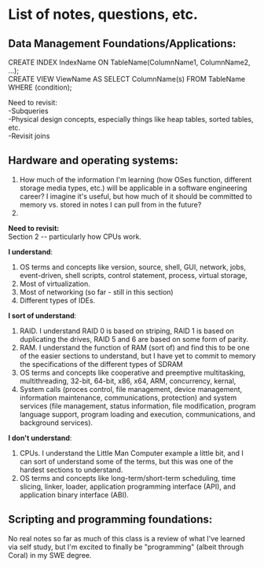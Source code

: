 # List of notes, questions, etc.

## Data Management Foundations/Applications: 
CREATE INDEX IndexName ON TableName(ColumnName1, ColumnName2, ...); <br/>
CREATE VIEW ViewName AS SELECT ColumnName(s) FROM TableName WHERE (condition); 

Need to revisit: <br/>
-Subqueries <br/>
-Physical design concepts, especially things like heap tables, sorted tables, etc. <br/>
-Revisit joins


## Hardware and operating systems:
1) How much of the information I'm learning (how OSes function, different storage media types, etc.) will be applicable in a software engineering career? I imagine it's useful, but how much of it should be committed to memory vs. stored in notes I can pull from in the future?
2)

**Need to revisit:** <br/>
Section 2 -- particularly how CPUs work.

**I understand**: <br/>
1) OS terms and concepts like version, source, shell, GUI, network, jobs, event-driven, shell scripts, control statement, process, virtual storage,
2) Most of virtualization.
3) Most of networking (so far - still in this section)
4) Different types of IDEs.

**I sort of understand**: <br/>
1) RAID. I understand RAID 0 is based on striping, RAID 1 is based on duplicating the drives, RAID 5 and 6 are based on some form of parity.
2) RAM. I understand the function of RAM (sort of) and find this to be one of the easier sections to understand, but I have yet to commit to memory the specifications of the different types of SDRAM
3) OS terms and concepts like cooperative and preemptive multitasking, multithreading, 32-bit, 64-bit, x86, x64, ARM, concurrency, kernal,
4) System calls (proces control, file management, device management, information maintenance, communications, protection) and system services (file management, status information, file modification, program language support, program loading and execution, communications, and background services).

**I don't understand**: <br/>
1) CPUs. I understand the Little Man Computer example a little bit, and I can sort of understand some of the terms, but this was one of the hardest sections to understand.
2) OS terms and concepts like long-term/short-term scheduling, time slicing, linker, loader, application programming interface (API), and application binary interface (ABI).

## Scripting and programming foundations:
No real notes so far as much of this class is a review of what I've learned via self study, but I'm excited to finally be "programming" (albeit through Coral) in my SWE degree.
